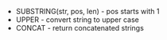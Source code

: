 * SUBSTRING(str, pos, len) - pos starts with 1
* UPPER -  convert string to upper case
* CONCAT -  return concatenated strings